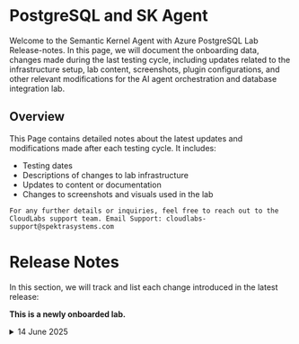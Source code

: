 # PostgreSQL and SK Agent 

Welcome to the Semantic Kernel Agent with Azure PostgreSQL Lab Release-notes. In this page, we will document the onboarding data, changes made during the last testing cycle, including updates related to the infrastructure setup, lab content, screenshots, plugin configurations, and other relevant modifications for the AI agent orchestration and database integration lab.

## Overview

This Page contains detailed notes about the latest updates and modifications made after each testing cycle. It includes:

- Testing dates
- Descriptions of changes to lab infrastructure
- Updates to content or documentation
- Changes to screenshots and visuals used in the lab

`For any further details or inquiries, feel free to reach out to the CloudLabs support team. Email Support: cloudlabs-support@spektrasystems.com`

# Release Notes

In this section, we will track and list each change introduced in the latest release:

**This is a newly onboarded lab.**

<details>
  
  <summary>14 June 2025</summary>

## Infrastructure Changes

NA

## Content Changes

NA
  
## Screenshot Updates

NA

## Testing Notes

NA

</details>
